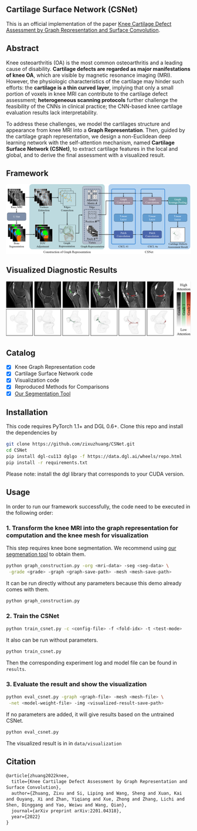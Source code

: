 ## Cartilage Surface Network (CSNet)
This is an official implementation of the paper [Knee Cartilage Defect Assessment by Graph Representation and Surface Convolution](https://arxiv.org/abs/2201.04318).

## Abstract
Knee osteoarthritis (OA) is the most common osteoarthritis and a leading cause of disability. **Cartilage defects are regarded as major manifestations of knee OA**, which are visible by magnetic resonance imaging (MRI).
However, the physiologic characteristics of the cartilage may hinder such efforts: the **cartilage is a thin curved layer**, implying that only a small portion of voxels in knee MRI can contribute to the cartilage defect assessment; **heterogeneous scanning protocols** further challenge the feasibility of the CNNs in clinical practice; the CNN-based knee cartilage evaluation results lack interpretability.

To address these challenges, we model the cartilages structure and appearance from knee MRI into a  **Graph Representation**. Then, guided by the cartilage graph representation, we design a non-Euclidean deep learning network with the self-attention mechanism, named **Cartilage Surface Network (CSNet)**, to extract cartilage features in the local and global, and to derive the final assessment with a visualized result.

## Framework
![Teaser image](figures/framework.png)

## Visualized Diagnostic Results
![Teaser image](figures/visualization.png)

## Catalog
- [x] Knee Graph Representation code
- [x] Cartilage Surface Network code
- [x] Visualization code
- [x] Reproduced Methods for Comparisons
- [x] [Our Segmentation Tool](https://github.com/zixuzhuang/LabelMore)

## Installation
This code requires PyTorch 1.1+ and DGL 0.6+.
Clone this repo and install the dependencies by
```bash
git clone https://github.com/zixuzhuang/CSNet.git
cd CSNet
pip install dgl-cu113 dglgo -f https://data.dgl.ai/wheels/repo.html
pip install -r requirements.txt
```
Please note: install the dgl library that corresponds to your CUDA version.

## Usage
In order to run our framework successfully, the code need to be executed in the following order:

### 1. Transform the knee MRI into the graph representation for computation and the knee mesh for visualization
This step requires knee bone segmentation. We recommend using [our segmenation tool](https://github.com/zixuzhuang/LabelMore) to obtain them.

```bash
python graph_construction.py -org <mri-data> -seg <seg-data> \
 -grade <grade> -graph <graph-save-path> -mesh <mesh-save-path>
```

It can be run directly without any parameters because this demo already comes with them.
```bash
python graph_construction.py
```



### 2. Train the CSNet
```bash
python train_csnet.py -c <config-file> -f <fold-idx> -t <test-mode>
```

It also can be run without parameters. 
```bash
python train_csnet.py
```

Then the corresponding experiment log and model file can be found in `results`.

### 3. Evaluate the result and show the visualization
```bash
python eval_csnet.py -graph <graph-file> -mesh <mesh-file> \
 -net <model-weight-file> -img <visualized-result-save-path>
```

If no parameters are added, it will give results based on the untrained CSNet.
```bash
python eval_csnet.py
```

The visualized result is in in `data/visualization`

## Citation
```
@article{zhuang2022knee,
  title={Knee Cartilage Defect Assessment by Graph Representation and Surface Convolution},
  author={Zhuang, Zixu and Si, Liping and Wang, Sheng and Xuan, Kai and Ouyang, Xi and Zhan, Yiqiang and Xue, Zhong and Zhang, Lichi and Shen, Dinggang and Yao, Weiwu and Wang, Qian},
  journal={arXiv preprint arXiv:2201.04318},
  year={2022}
}
```